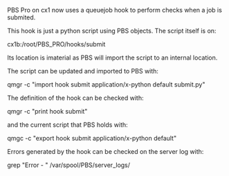 PBS Pro on cx1 now uses a queuejob hook to perform checks when a job is submited.

This hook is just a python script using PBS objects. The script itself is on:

cx1b:/root/PBS_PRO/hooks/submit

Its location is imaterial as PBS will import the script to an internal location.

The script can be updated and imported to PBS with:

qmgr -c "import hook submit application/x-python default submit.py"

The definition of the hook can be checked with:

qmgr -c "print hook submit"

and the current script that PBS holds with:

qmgc -c "export hook submit application/x-python default"

Errors generated by the hook can be checked on the server log with:

grep "Error - " /var/spool/PBS/server_logs/<date>
